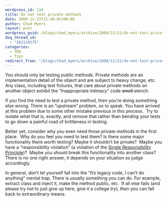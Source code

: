 ```yaml
---
wordpress_id: 114
title: Do not test private methods
date: 2008-11-21T21:49:01+00:00
author: Chad Myers
layout: post
wordpress_guid: /blogs/chad_myers/archive/2008/11/21/do-not-test-private-methods.aspx
dsq_thread_id:
  - "262114175"
categories:
  - TDD
  - Tips
redirect_from: "/blogs/chad_myers/archive/2008/11/21/do-not-test-private-methods.aspx/"
---
```

You should only be testing public methods. Private methods are an implementation detail of the object and are subject to heavy change, etc.&#160; Any class, including test fixtures, that care about private methods on another object exhibit the “Inappropriate intimacy” code <strike>smell </strike>stench. 

If you find the need to test a private method, then you’re doing something else wrong. There is an “upstream” problem, so to speak. You have arrived at this problem due to some other mistake previous in this process.&#160; Try to isolate what that is, exactly, and remove that rather than bending your tests to go down a painful road of brittleness in testing.

Better yet, consider why you even need those private methods in the first place.&#160; Why do you feel you need to test them? Is there some major functionality there worth testing? Maybe it shouldn’t be private?&#160; Maybe you have a “responsibility violation” (a violation of the [Single Responsibility Principle](https://lostechies.com/blogs/sean_chambers/archive/2008/03/15/ptom-single-responsibility-principle.aspx))?&#160; Maybe you should break this functionality into another class?&#160; There is no one right answer, it depends on your situation so judge accordingly.

In general, don’t let yourself fall into the “It’s legacy code, I can’t do anything” mental trap. There is usually something you can do. For example,&#160; extract class and inject it, make the method public, etc.&#160; If all else fails (and please try not to just give up here, give it a college try), then you can fall back to extraordinary means.
